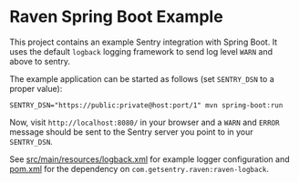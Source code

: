 Raven Spring Boot Example
=========================

This project contains an example Sentry integration with Spring Boot. It uses
the default `logback` logging framework to send log level `WARN` and above
to sentry.

The example application can be started as follows (set `SENTRY_DSN` to a
proper value):

    SENTRY_DSN="https://public:private@host:port/1" mvn spring-boot:run
    
Now, visit `http://localhost:8080/` in your browser and a `WARN` and
`ERROR` message should be sent to the Sentry server you point to in your 
`SENTRY_DSN`.

See [src/main/resources/logback.xml](https://github.com/getsentry/raven-java-examples/blob/master/raven-spring-example/src/main/resources/logback.xml)
for example logger configuration and
[pom.xml](https://github.com/getsentry/raven-java-examples/blob/master/raven-spring-example/pom.xml)
for the dependency on `com.getsentry.raven:raven-logback`.
